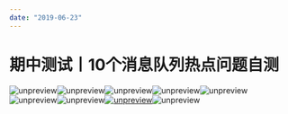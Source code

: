 ```yaml
---
date: "2019-06-23"
---  
```

      
# 期中测试丨10个消息队列热点问题自测
![unpreview](./httpsstatic001geekbangorgresourceimage62da6213c146f8704f7624206e3b0255f0da.png)![unpreview](./httpsstatic001geekbangorgresourceimage8f4b8fa104905654eb17e317c64138899e4b.png)![unpreview](./httpsstatic001geekbangorgresourceimageddb9dddd73a053b5adbc0f5ddf26d73707b9.png)![unpreview](./httpsstatic001geekbangorgresourceimage26c5269b9641d87ae63187d7d9e994fd9ac5.png)![unpreview](./httpsstatic001geekbangorgresourceimagef6adf64aee76954257f6eca29b543e2b94ad.png)![unpreview](./httpsstatic001geekbangorgresourceimage247a24b16c404ac2658c05075a9e8050ee7a.png)![unpreview](./httpsstatic001geekbangorgresourceimage46bc46269791b3921c9e6be013adcbf054bc.png)[![unpreview](./httpsstatic001geekbangorgresourceimage4bfa4b45828fbefbc59dcfa3148b26f11ffa.png)](https://time.geekbang.org/column/article/131918)![unpreview](./httpsstatic001geekbangorgresourceimage80bd80aa9201c33e904b9c02f0044d7584bd.png)

<!-- [[[read_end]]] -->